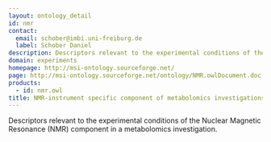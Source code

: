 ```yaml
---
layout: ontology_detail
id: nmr
contact: 
  email: schober@imbi.uni-freiburg.de
  label: Schober Daniel
description: Descriptors relevant to the experimental conditions of the Nuclear Magnetic Resonance (NMR) component in a metabolomics investigation.
domain: experiments
homepage: http://msi-ontology.sourceforge.net/
page: http://msi-ontology.sourceforge.net/ontology/NMR.owlDocument.doc
products: 
  - id: nmr.owl
title: NMR-instrument specific component of metabolomics investigations
---
```


Descriptors relevant to the experimental conditions of the Nuclear Magnetic Resonance (NMR) component in a metabolomics investigation.